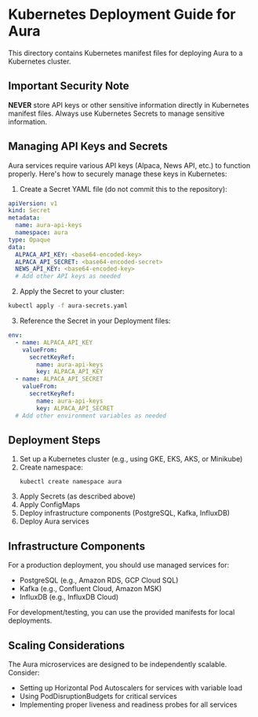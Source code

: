 # Kubernetes Deployment Guide for Aura

This directory contains Kubernetes manifest files for deploying Aura to a Kubernetes cluster.

## Important Security Note

**NEVER** store API keys or other sensitive information directly in Kubernetes manifest files. Always use Kubernetes Secrets to manage sensitive information.

## Managing API Keys and Secrets

Aura services require various API keys (Alpaca, News API, etc.) to function properly. Here's how to securely manage these keys in Kubernetes:

1. Create a Secret YAML file (do not commit this to the repository):

```yaml
apiVersion: v1
kind: Secret
metadata:
  name: aura-api-keys
  namespace: aura
type: Opaque
data:
  ALPACA_API_KEY: <base64-encoded-key>
  ALPACA_API_SECRET: <base64-encoded-secret>
  NEWS_API_KEY: <base64-encoded-key>
  # Add other API keys as needed
```

2. Apply the Secret to your cluster:

```bash
kubectl apply -f aura-secrets.yaml
```

3. Reference the Secret in your Deployment files:

```yaml
env:
  - name: ALPACA_API_KEY
    valueFrom:
      secretKeyRef:
        name: aura-api-keys
        key: ALPACA_API_KEY
  - name: ALPACA_API_SECRET
    valueFrom:
      secretKeyRef:
        name: aura-api-keys
        key: ALPACA_API_SECRET
  # Add other environment variables as needed
```

## Deployment Steps

1. Set up a Kubernetes cluster (e.g., using GKE, EKS, AKS, or Minikube)
2. Create namespace:
   ```
   kubectl create namespace aura
   ```
3. Apply Secrets (as described above)
4. Apply ConfigMaps
5. Deploy infrastructure components (PostgreSQL, Kafka, InfluxDB)
6. Deploy Aura services

## Infrastructure Components

For a production deployment, you should use managed services for:

- PostgreSQL (e.g., Amazon RDS, GCP Cloud SQL)
- Kafka (e.g., Confluent Cloud, Amazon MSK)
- InfluxDB (e.g., InfluxDB Cloud)

For development/testing, you can use the provided manifests for local deployments.

## Scaling Considerations

The Aura microservices are designed to be independently scalable. Consider:

- Setting up Horizontal Pod Autoscalers for services with variable load
- Using PodDisruptionBudgets for critical services
- Implementing proper liveness and readiness probes for all services 